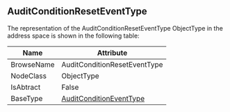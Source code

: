 <!-- objecttype -->
## AuditConditionResetEventType
  
The representation of the AuditConditionResetEventType ObjectType in the address space is shown in the following table:  

|Name|Attribute|
|---|---|
|BrowseName|AuditConditionResetEventType|
|NodeClass|ObjectType|
|IsAbtract|False|
|BaseType|[AuditConditionEventType](../../../Part9/ObjectTypes/AuditConditionEventType/readme.md)|

